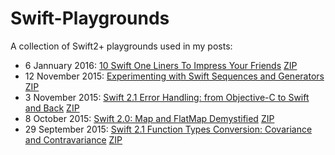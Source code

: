 # Swift-Playgrounds

A collection of Swift2+ playgrounds used in my posts:


* 6 Jannuary 2016: [10 Swift One Liners To Impress Your Friends](http://www.uraimo.com/2016/01/06/10-Swift-One-Liners-To-Impress-Your-Friends/) [ZIP](https://github.com/uraimo/Swift-Playgrounds/raw/master/archives/2016-01-6-Swift-One-Liners-Playground.playground.zip)
* 12 November 2015: [Experimenting with Swift Sequences and Generators](http://www.uraimo.com/2015/11/12/experimenting-with-swift-2-sequencetype-generatortype/) [ZIP](https://github.com/uraimo/Swift-Playgrounds/raw/master/archives/2015-11-12-SequenceTypeGeneratorTypePlayground.playground.zip)
* 3 November 2015: [Swift 2.1 Error Handling: from Objective-C to Swift and Back](http://www.uraimo.com/2015/11/03/error-handling-from-objective-c-to-swift-2-and-back/) [ZIP](https://github.com/uraimo/Swift-Playgrounds/raw/master/archives/2015-11-Swift2ErrorHandling.zip)
* 8 October 2015: [Swift 2.0: Map and FlatMap Demystified](http://www.uraimo.com/2015/10/08/Swift2-map-flatmap-demystified/) [ZIP](https://github.com/uraimo/Swift-Playgrounds/raw/master/archives/2015-10-MapFlatMapPlayground.playground.zip)
* 29 September 2015: [Swift 2.1 Function Types Conversion: Covariance and Contravariance](http://www.uraimo.com/2015/09/29/Swift2.1-Function-Types-Conversion-Covariance-Contravariance/) [ZIP](https://github.com/uraimo/Swift-Playgrounds/raw/master/archives/2015-09-VariancePlayground.playground.zip)
